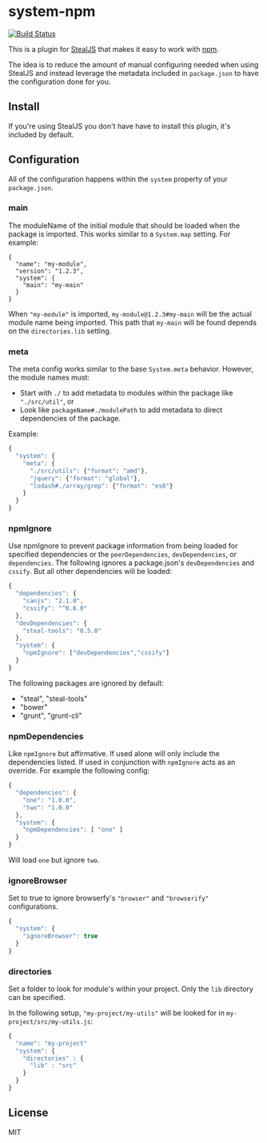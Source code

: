 # system-npm

[![Build Status](https://travis-ci.org/stealjs/system-npm.svg?branch=master)](https://travis-ci.org/stealjs/system-npm)

This is a plugin for [StealJS](http://stealjs.com/) that makes it easy to work with [npm](https://www.npmjs.com/).

The idea is to reduce the amount of manual configuring needed when using StealJS
and instead leverage the metadata included in `package.json` to have the configuration
done for you.

## Install

If you're using StealJS you don't have have to install this plugin, it's included by default.

## Configuration

All of the configuration happens within the `system` property of your `package.json`.

### main

The moduleName of the initial module that should be loaded when the package is imported.  This works similar to
a `System.map` setting. For example:

```
{
  "name": "my-module",
  "version": "1.2.3",
  "system": {
    "main": "my-main"
  }
}
```

When `"my-module"` is imported, `my-module@1.2.3#my-main` will be the actual module name being 
imported.  This path that `my-main` will be found depends on the `directories.lib` setting.


### meta

The meta config works similar to the base `System.meta` behavior.  However, the module names must:

 - Start with `./` to add metadata to modules within the package like `"./src/util"`, or
 - Look like `packageName#./modulePath` to add metadata to direct dependencies of the package.

Example:

```js
{
  "system": {
    "meta": {
      "./src/utils": {"format": "amd"},
      "jquery": {"format": "global"},
      "lodash#./array/grep": {"format": "es6"}
    }
  }
}
```

### npmIgnore

Use npmIgnore to prevent package information from being loaded for specified dependencies
or the `peerDependencies`, `devDependencies`, or `dependencies`.  The following
ignores a package.json's `devDependencies` and `cssify`.  But all other
dependencies will be loaded:

```js
{
  "dependencies": {
    "canjs": "2.1.0",
    "cssify": "^0.6.0"
  },
  "devDependencies": {
    "steal-tools": "0.5.0"
  },
  "system": {
    "npmIgnore": ["devDependencies","cssify"]
  }
}
```

The following packages are ignored by default:

 - "steal", "steal-tools"
 - "bower"
 - "grunt", "grunt-cli"

### npmDependencies

Like `npmIgnore` but affirmative. If used alone will only include the dependencies listed. If used in conjunction with `npmIgnore` acts as an override. For example the following config:

```js
{
  "dependencies": {
    "one": "1.0.0",
	"two": "1.0.0"
  },
  "system": {
    "npmDependencies": [ "one" ]
  }
}
```

Will load `one` but ignore `two`.

### ignoreBrowser

Set to true to ignore browserfy's `"browser"` and `"browserify"` configurations.

```js
{
  "system": {
    "ignoreBrowser": true
  }
}
```

### directories

Set a folder to look for module's within your project.  Only the `lib` 
directory can be specified.

In the following setup, `"my-project/my-utils"` will be looked for in
`my-project/src/my-utils.js`:

```js
{
  "name": "my-project"
  "system": {
    "directories" : {
      "lib" : "src"
    }
  }
}
```

## License

MIT
